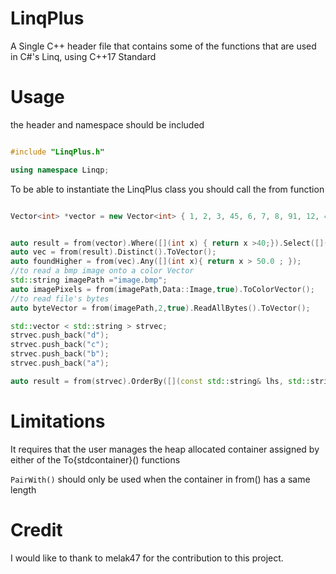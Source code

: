 # LinqPlus
A Single C++ header file that contains some of the functions that are used in C#'s Linq, using C++17 Standard

# Usage

the header and namespace should be included
```cpp

#include "LinqPlus.h"

using namespace Linqp;

```

To be able to instantiate the LinqPlus class you should  call the from function
```cpp

Vector<int> *vector = new Vector<int> { 1, 2, 3, 45, 6, 7, 8, 91, 12, 4, 1, 2 ,91,45,100,125,200};


auto result = from(vector).Where([](int x) { return x >40;}).Select([](int x) { return  (double)x;  }).ToList();
auto vec = from(result).Distinct().ToVector();
auto foundHigher = from(vec).Any([](int x){ return x > 50.0 ; });
//to read a bmp image onto a color Vector
std::string imagePath ="image.bmp";
auto imagePixels = from(imagePath,Data::Image,true).ToColorVector();
//to read file's bytes
auto byteVector = from(imagePath,2,true).ReadAllBytes().ToVector();

std::vector < std::string > strvec;
strvec.push_back("d");
strvec.push_back("c");
strvec.push_back("b");
strvec.push_back("a");

auto result = from(strvec).OrderBy([](const std::string& lhs, std::string& rhs) {return lhs < rhs; }).ToVector();

```
# Limitations


It requires that the user manages the heap allocated container assigned by either of the To{stdcontainer}() functions

`PairWith()` should only be used when the container in from() has a same length

# Credit
I would like to thank to melak47 for the contribution to this project.
